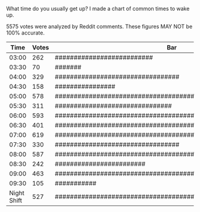 What time do you usually get up? I made a chart of common times to wake up.

5575 votes were analyzed by Reddit comments. These figures MAY NOT be 100% accurate.

Time|Votes|Bar
-|-|-
03:00|262|##########################
03:30|70|#######
04:00|329|#################################
04:30|158|################
05:00|578|##########################################################
05:30|311|###############################
06:00|593|############################################################
06:30|401|########################################
07:00|619|##############################################################
07:30|330|#################################
08:00|587|###########################################################
08:30|242|########################
09:00|463|##############################################
09:30|105|###########
Night Shift|527|####################################################
